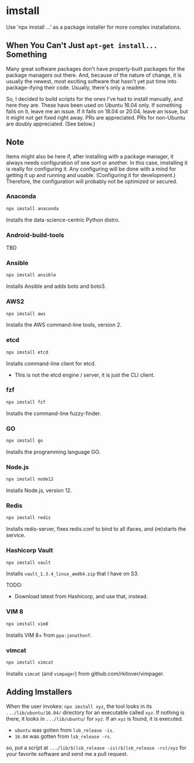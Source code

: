 # imstall

Use 'npx imstall ...' as a package installer for more complex installations.

## When You Can't Just `apt-get install...` Something

Many great software packages don't have properly-built packages for the
package managers out there. And, because of the nature of change, it is usually
the newest, most exciting software that hasn't yet put time into package-ifying
their code. Usually, there's only a readme.

So, I decided to build scripts for the ones I've had to install manually, and
here they are. These have been used on Ubuntu 16.04 only. If something fails on
it, leave me an issue. If it fails on 18.04 or 20.04, leave an issue, but it might
not get fixed right away. PRs are appreciated. PRs for non-Ubuntu are doubly
appreciated. (See below.)

## Note

Items might also be here if, after installing with a package manager, it always
needs configuration of one sort or another. In this case, imstalling it is really
for configuring it. Any configuring will be done with a mind for getting it up
and running and usable. (Configuring it for development.) Therefore, the configuration
will probably not be optimized or secured.

### Anaconda

```sh
npx imstall anaconda
```

Installs the data-science-centric Python distro.

### Android-build-tools

TBD

### Ansible

```sh
npx imstall ansible
```

Installs Ansible and adds boto and boto3.

### AWS2

```sh
npx imstall aws
```

Installs the AWS command-line tools, version 2.

### etcd

```sh
npx imstall etcd
```

Installs command-line client for etcd.

* This is not the etcd engine / server, it is just the CLI client.

### fzf

```sh
npx imstall fzf
```

Installs the command-line fuzzy-finder.

### GO

```sh
npx imstall go
```

Installs the programming language GO.

### Node.js

```sh
npx imstall node12
```

Installs Node.js, version 12.

### Redis

```sh
npx imstall redis
```

Installs redis-server, fixes redis.conf to bind to all ifaces, and (re)starts the service.

### Hashicorp Vault

```sh
npx imstall vault
```

Installs `vault_1.3.4_linux_amd64.zip` that I have on S3.

TODO:

* Download latest from Hashicorp, and use that, instead.

### VIM 8

```sh
npx imstall vim8
```

Installs VIM 8+ from `ppa:jonathonf`.

### vimcat

```sh
npx imstall vimcat
```

Installs `vimcat` (and `vimpager`) from github.com/rkitover/vimpager.

## Adding Imstallers

When the user invokes: `npx imstall xyz`, the tool looks in its `.../lib/ubuntu/16.04/`
directory for an executable called `xyz`. If nothing is there, it looks in
`.../lib/ubuntu/` for `xyz`. If an `xyz` is found, it is executed.

* `ubuntu` was gotten from `lsb_release -is`.
* `16.04` was gotten from `lsb_release -rs`.

so, put a script at `.../lib/$(lsb_release -is)/$(lsb_release -rs)/xyz` for your favorite
software and send me a pull request.


